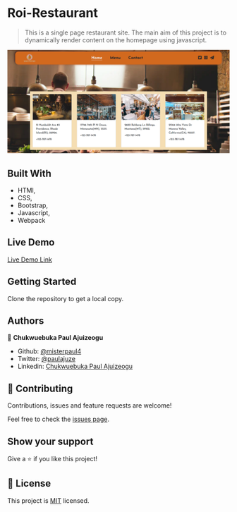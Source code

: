 # Roi-Restaurant

> This is a single page restaurant site. The main aim of this project is to dynamically render content on the homepage using javascript.

![screenshot](./app_screenshot.png)

## Built With

- HTMl,
- CSS,
- Bootstrap,
- Javascript,
- Webpack

## Live Demo

[Live Demo Link](https://misterpaul4.github.io/Roi-Restaurant/)

## Getting Started

Clone the repository to get a local copy.

## Authors

👤 **Chukwuebuka Paul Ajuizeogu**
- Github: [@misterpaul4](https://github.com/misterpaul4)
- Twitter: [@paulajuze](https://twitter.com/paulajuze)
- Linkedin: [Chukwuebuka Paul Ajuizeogu](https://www.linkedin.com/in/chukwuebuka-paul-ajuizeogu/)

## 🤝 Contributing

Contributions, issues and feature requests are welcome!

Feel free to check the [issues page](issues/).

## Show your support

Give a ⭐️ if you like this project!

## 📝 License

This project is [MIT](lic.url) licensed.